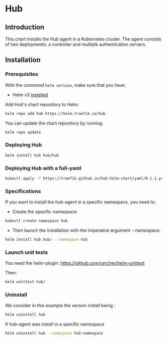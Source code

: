 # Hub 

## Introduction

This chart installs the Hub agent in a Kubernetes cluster. The agent consists of two deployments: a controller and multiple authentication servers.

## Installation

### Prerequisites

With the command `helm version`, make sure that you have:
- Helm v3 [installed](https://helm.sh/docs/using_helm/#installing-helm)

Add Hub's chart repository to Helm:

```bash
helm repo add hub https://helm.traefik.io/hub
```

You can update the chart repository by running:

```bash
helm repo update
```

### Deploying Hub

```bash
helm install hub hub/hub
```

### Deploying Hub with a full-yaml

```bash
kubectl apply -f https://traefik.github.io/hub-helm-chart/yaml/0.1.1.yaml
```

### Specifications 

If you want to install the hub-agent in a specific namespace, you need to:
- Create the specific namespace:

```bash
kubectl create namespace hub
```
- Then launch the installation with the imperative argument --namespace:

```bash
helm install hub hub/ --namespace hub
```

### Launch unit tests

You need the helm-plugin: https://github.com/rancher/helm-unittest

Then:

```bash
helm unittest hub/
```

### Uninstall

We consider in this example the version install being <hub>:

```bash
helm uninstall hub
```
If hub-agent was install in a specific namespace

```bash
helm uninstall hub --namespace hub-namespace
```
